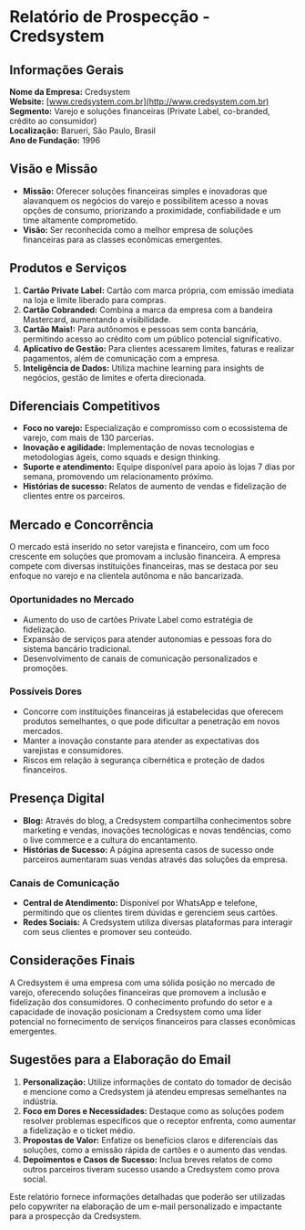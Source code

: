 # Relatório de Prospecção - Credsystem

## Informações Gerais
**Nome da Empresa:** Credsystem  
**Website:** [www.credsystem.com.br](http://www.credsystem.com.br)  
**Segmento:** Varejo e soluções financeiras (Private Label, co-branded, crédito ao consumidor)  
**Localização:** Barueri, São Paulo, Brasil  
**Ano de Fundação:** 1996  

## Visão e Missão
- **Missão:** Oferecer soluções financeiras simples e inovadoras que alavanquem os negócios do varejo e possibilitem acesso a novas opções de consumo, priorizando a proximidade, confiabilidade e um time altamente comprometido.
- **Visão:** Ser reconhecida como a melhor empresa de soluções financeiras para as classes econômicas emergentes.

## Produtos e Serviços
1. **Cartão Private Label:** Cartão com marca própria, com emissão imediata na loja e limite liberado para compras.
2. **Cartão Cobranded:** Combina a marca da empresa com a bandeira Mastercard, aumentando a visibilidade.
3. **Cartão Mais!:** Para autônomos e pessoas sem conta bancária, permitindo acesso ao crédito com um público potencial significativo.
4. **Aplicativo de Gestão:** Para clientes acessarem limites, faturas e realizar pagamentos, além de comunicação com a empresa.
5. **Inteligência de Dados:** Utiliza machine learning para insights de negócios, gestão de limites e oferta direcionada.

## Diferenciais Competitivos
- **Foco no varejo:** Especialização e compromisso com o ecossistema de varejo, com mais de 130 parcerias.
- **Inovação e agilidade:** Implementação de novas tecnologias e metodologias ágeis, como squads e design thinking.
- **Suporte e atendimento:** Equipe disponível para apoio às lojas 7 dias por semana, promovendo um relacionamento próximo.
- **Histórias de sucesso:** Relatos de aumento de vendas e fidelização de clientes entre os parceiros.

## Mercado e Concorrência
O mercado está inserido no setor varejista e financeiro, com um foco crescente em soluções que promovam a inclusão financeira. A empresa compete com diversas instituições financeiras, mas se destaca por seu enfoque no varejo e na clientela autônoma e não bancarizada.

### Oportunidades no Mercado
- Aumento do uso de cartões Private Label como estratégia de fidelização.
- Expansão de serviços para atender autonomias e pessoas fora do sistema bancário tradicional.
- Desenvolvimento de canais de comunicação personalizados e promoções.

### Possíveis Dores
- Concorre com instituições financeiras já estabelecidas que oferecem produtos semelhantes, o que pode dificultar a penetração em novos mercados.
- Manter a inovação constante para atender as expectativas dos varejistas e consumidores.
- Riscos em relação à segurança cibernética e proteção de dados financeiros.

## Presença Digital
- **Blog:** Através do blog, a Credsystem compartilha conhecimentos sobre marketing e vendas, inovações tecnológicas e novas tendências, como o live commerce e a cultura do encantamento.
- **Histórias de Sucesso:** A página apresenta casos de sucesso onde parceiros aumentaram suas vendas através das soluções da empresa.

### Canais de Comunicação
- **Central de Atendimento:** Disponível por WhatsApp e telefone, permitindo que os clientes tirem dúvidas e gerenciem seus cartões.
- **Redes Sociais:** A Credsystem utiliza diversas plataformas para interagir com seus clientes e promover seu conteúdo.

## Considerações Finais
A Credsystem é uma empresa com uma sólida posição no mercado de varejo, oferecendo soluções financeiras que promovem a inclusão e fidelização dos consumidores. O conhecimento profundo do setor e a capacidade de inovação posicionam a Credsystem como uma líder potencial no fornecimento de serviços financeiros para classes econômicas emergentes.

## Sugestões para a Elaboração do Email
1. **Personalização:** Utilize informações de contato do tomador de decisão e mencione como a Credsystem já atendeu empresas semelhantes na indústria.
2. **Foco em Dores e Necessidades:** Destaque como as soluções podem resolver problemas específicos que o receptor enfrenta, como aumentar a fidelização e o ticket médio.
3. **Propostas de Valor:** Enfatize os benefícios claros e diferenciais das soluções, como a emissão rápida de cartões e o aumento das vendas.
4. **Depoimentos e Casos de Sucesso:** Inclua breves relatos de como outros parceiros tiveram sucesso usando a Credsystem como prova social.

Este relatório fornece informações detalhadas que poderão ser utilizadas pelo copywriter na elaboração de um e-mail personalizado e impactante para a prospecção da Credsystem.